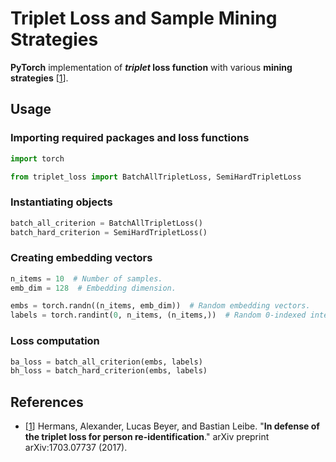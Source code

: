 # Triplet Loss and Sample Mining Strategies

**PyTorch** implementation of ***triplet* loss function** with various **mining strategies** [[1](https://arxiv.org/abs/1703.07737)].

## Usage

### Importing required packages and loss functions

```python
import torch

from triplet_loss import BatchAllTripletLoss, SemiHardTripletLoss
```

### Instantiating objects

```python
batch_all_criterion = BatchAllTripletLoss()
batch_hard_criterion = SemiHardTripletLoss()
```

### Creating embedding vectors

```python
n_items = 10  # Number of samples.
emb_dim = 128  # Embedding dimension.

embs = torch.randn((n_items, emb_dim))  # Random embedding vectors.
labels = torch.randint(0, n_items, (n_items,))  # Random 0-indexed integer labels.
```

### Loss computation

```python
ba_loss = batch_all_criterion(embs, labels)
bh_loss = batch_hard_criterion(embs, labels)
```

## References

* [[1](https://arxiv.org/abs/1703.07737)] Hermans, Alexander, Lucas Beyer, and Bastian Leibe. "**In defense of the triplet loss for person re-identification**." arXiv preprint arXiv:1703.07737 (2017).